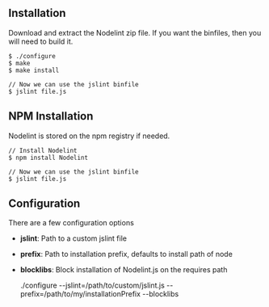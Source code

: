 Installation
------------

Download and extract the Nodelint zip file. If you want the binfiles, then you will need to build it.

	$ ./configure
	$ make
	$ make install

	// Now we can use the jslint binfile
	$ jslint file.js


NPM Installation
----------------------

Nodelint is stored on the npm registry if needed.

	// Install Nodelint
	$ npm install Nodelint

	// Now we can use the jslint binfile
	$ jslint file.js


Configuration
-------------

There are a few configuration options

 - **jslint**: Path to a custom jslint file

 - **prefix**: Path to installation prefix, defaults to install path of node

 - **blocklibs**: Block installation of Nodelint.js on the requires path

	./configure --jslint=/path/to/custom/jslint.js --prefix=/path/to/my/installationPrefix --blocklibs
